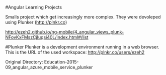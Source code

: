 #Angular Learning Projects

Smalls project which get increasingly more complex. They were devoleped using Plunker (http://plnkr.co)

<http://ezeh2.github.io/ng-mobile/4_angular_views_plunk-NFovKxFMszCjIuqsi40L/index.html#/list>

#Plunker
Plunker is a development environment running in a web browser.
This is the URL of the used workspace: http://plnkr.co/users/ezeh2

Original Directory: Education-2015-09_angular_azure_mobile_service_plunker

